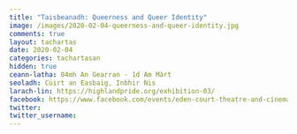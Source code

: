 ```yaml
---
title: "Taisbeanadh: Queerness and Queer Identity"
image: /images/2020-02-04-queerness-and-queer-identity.jpg
comments: true
layout: tachartas
date: 2020-02-04
categories: tachartasan
hidden: true
ceann-latha: 04mh An Gearran - 1d Am Màrt
seoladh: Cùirt an Easbaig, Inbhir Nis
larach-lin: https://highlandpride.org/exhibition-03/
facebook: https://www.facebook.com/events/eden-court-theatre-and-cinema/queerness-and-queer-identity-exhibition/549465402323095/
twitter:
twitter_username:
---
```


<!--more-->

